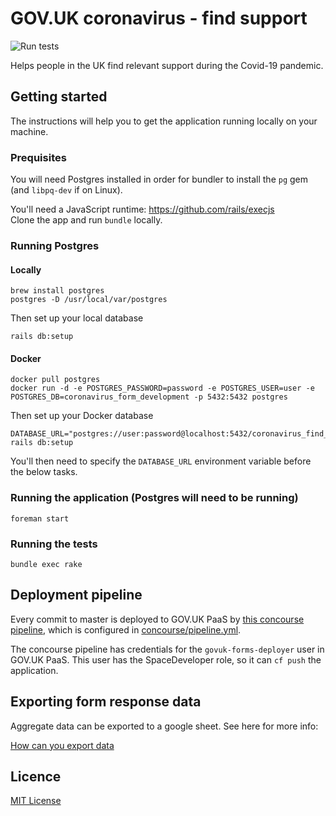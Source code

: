 # GOV.UK coronavirus - find support

![Run tests](https://github.com/alphagov/govuk-coronavirus-find-support/workflows/Run%20tests/badge.svg)

Helps people in the UK find relevant support during the Covid-19 pandemic.

## Getting started

The instructions will help you to get the application running
locally on your machine.

### Prequisites

You will need Postgres installed in order for bundler to install the `pg` gem (and `libpq-dev` if on Linux).  

You'll need a JavaScript runtime: https://github.com/rails/execjs  
Clone the app and run `bundle` locally.  

### Running Postgres

#### Locally

    brew install postgres
    postgres -D /usr/local/var/postgres

Then set up your local database

    rails db:setup

#### Docker

    docker pull postgres
    docker run -d -e POSTGRES_PASSWORD=password -e POSTGRES_USER=user -e POSTGRES_DB=coronavirus_form_development -p 5432:5432 postgres

Then set up your Docker database

    DATABASE_URL="postgres://user:password@localhost:5432/coronavirus_find_support_form_development" rails db:setup

You'll then need to specify the `DATABASE_URL` environment variable before the below tasks.

### Running the application (Postgres will need to be running)

    foreman start

### Running the tests

    bundle exec rake


## Deployment pipeline

Every commit to master is deployed to GOV.UK PaaS by
[this concourse pipeline](https://cd.gds-reliability.engineering/teams/govuk-tools/pipelines/govuk-corona-find-support-form),
which is configured in [concourse/pipeline.yml](concourse/pipeline.yml).

The concourse pipeline has credentials for the `govuk-forms-deployer` user in
GOV.UK PaaS. This user has the SpaceDeveloper role, so it can `cf push` the application.

## Exporting form response data

Aggregate data can be exported to a google sheet.
See here for more info:

[How can you export data](docs/usage_statistics_exports.md)

## Licence

[MIT License](LICENCE)
